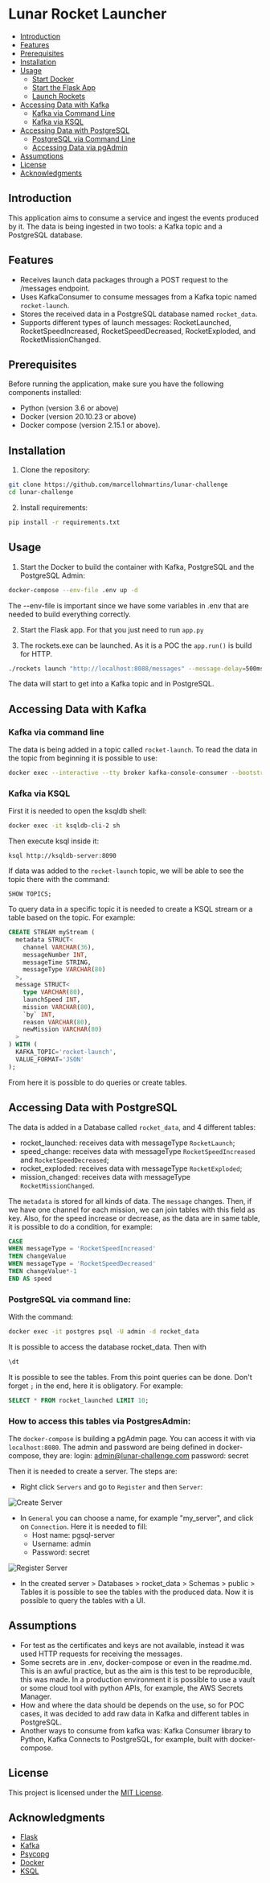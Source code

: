 # Lunar Rocket Launcher

- [Introduction](#introduction)
- [Features](#features)
- [Prerequisites](#prerequisites)
- [Installation](#installation)
- [Usage](#usage)
  - [Start Docker](#start-docker)
  - [Start the Flask App](#start-the-flask-app)
  - [Launch Rockets](#launch-rockets)
- [Accessing Data with Kafka](#accessing-data-from-kafka)
  - [Kafka via Command Line](#kafka-via-command-line)
  - [Kafka via KSQL](#kafka-via-ksql)
- [Accessing Data with PostgreSQL](#accessing-data-from-postgresql)
  - [PostgreSQL via Command Line](#postgresql-via-command-line)
  - [Accessing Data via pgAdmin](#accessing-data-via-pgadmin)
- [Assumptions](#assumptions)
- [License](#license)
- [Acknowledgments](#acknowledgments)

## Introduction

This application aims to consume a service and ingest the events produced by it.
The data is being ingested in two tools: a Kafka topic and a PostgreSQL database.

## Features
- Receives launch data packages through a POST request to the /messages endpoint.
- Uses KafkaConsumer to consume messages from a Kafka topic named `rocket-launch`.
- Stores the received data in a PostgreSQL database named `rocket_data`.
- Supports different types of launch messages: RocketLaunched, RocketSpeedIncreased, RocketSpeedDecreased, RocketExploded, and RocketMissionChanged.

## Prerequisites
Before running the application, make sure you have the following components installed:

- Python (version 3.6 or above)
- Docker (version 20.10.23 or above)
- Docker compose (version 2.15.1 or above).

## Installation
1. Clone the repository:
```bash
git clone https://github.com/marcellohmartins/lunar-challenge
cd lunar-challenge
```

2. Install requirements:
```bash
pip install -r requirements.txt
```

## Usage

1. Start the Docker to build the container with Kafka, PostgreSQL and the PostgreSQL Admin:
```bash
docker-compose --env-file .env up -d
```
The --env-file is important since we have some variables in .env that are needed to build everything correctly.

2. Start the Flask app. For that you just need to run `app.py`

3. The rockets.exe can be launched. As it is a POC the `app.run()` is build for HTTP.
```bash
./rockets launch "http://localhost:8088/messages" --message-delay=500ms --concurrency-level=1
```

The data will start to get into a Kafka topic and in PostgreSQL.

## Accessing Data with Kafka

### Kafka via command line

The data is being added in a topic called `rocket-launch`. To read the data in the topic from beginning it is possible to use:
```bash
docker exec --interactive --tty broker kafka-console-consumer --bootstrap-server broker:9092 --topic rocket-launch --from-beginning
```

### Kafka via KSQL

First it is needed to open the ksqldb shell:

```bash
docker exec -it ksqldb-cli-2 sh
```

Then execute ksql inside it:

```shell
ksql http://ksqldb-server:8090
```

If data was added to the `rocket-launch` topic, we will be able to see the topic there with the command:
```shell
SHOW TOPICS;
```

To query data in a specific topic it is needed to create a KSQL stream or a table based on the topic. For example:

```SQL
CREATE STREAM myStream (
  metadata STRUCT<
    channel VARCHAR(36),
    messageNumber INT,
    messageTime STRING,
    messageType VARCHAR(80)
  >,
  message STRUCT<
    type VARCHAR(80),
    launchSpeed INT,
    mission VARCHAR(80),
    `by` INT,
    reason VARCHAR(80),
    newMission VARCHAR(80)
  >
) WITH (
  KAFKA_TOPIC='rocket-launch',
  VALUE_FORMAT='JSON'
);
```

From here it is possible to do queries or create tables.

## Accessing Data with PostgreSQL

The data is added in a Database called `rocket_data`, and 4 different tables:
- rocket_launched: receives data with messageType `RocketLaunch`;
- speed_change: receives data with messageType `RocketSpeedIncreased` and `RocketSpeedDecreased`;
- rocket_exploded: receives data with messageType `RocketExploded`;
- mission_changed: receives data with messageType `RocketMissionChanged`.

The `metadata` is stored for all kinds of data. The `message` changes.
Then, if we have one channel for each mission, we can join tables with this field as key.
Also, for the speed increase or decrease, as the data are in same table, it is possible to do a condition, for example:
```sql
CASE
WHEN messageType = 'RocketSpeedIncreased'
THEN changeValue
WHEN messageType = 'RocketSpeedDecreased'
THEN changeValue*-1
END AS speed
```

### PostgreSQL via command line:

With the command:
```bash
docker exec -it postgres psql -U admin -d rocket_data
```
It is possible to access the database rocket_data.
Then with
```bash
\dt
```
It is possible to see the tables. 
From this point queries can be done. Don't forget `;` in the end, here it is obligatory. For example:
```sql
SELECT * FROM rocket_launched LIMIT 10;
```


### How to access this tables via PostgresAdmin:

The `docker-compose` is building a pgAdmin page.
You can access it with via `localhost:8080`.
The admin and password are being defined in docker-compose, they are:
login: admin@lunar-challenge.com
password: secret

Then it is needed to create a server. The steps are:

- Right click `Servers` and go to `Register` and then `Server`:

![Create Server](./images/create_pga_server.png)

- In `General` you can choose a name, for example "my_server", and click on `Connection`.
Here it is needed to fill:
  - Host name: pgsql-server
  - Username: admin
  - Password: secret

![Register Server](./images/register_server.png)

- In the created server > Databases > rocket_data > Schemas > public > Tables it is possible to see the tables with the produced data.
Now it is possible to query the tables with a UI.

## Assumptions 
- For test as the certificates and keys are not available, instead it was used HTTP requests for receiving the messages.
- Some secrets are in .env, docker-compose or even in the readme.md. This is an awful practice, but as the aim is this test to be reproducible, this was made.
In a production environment it is possible to use a vault or some cloud tool with python APIs, for example, the AWS Secrets Manager.
- How and where the data should be depends on the use, so for POC cases, it was decided to add raw data in Kafka and different tables in PostgreSQL.
- Another ways to consume from kafka was: Kafka Consumer library to Python, Kafka Connects to PostgreSQL, for example, built with docker-compose.

## License
This project is licensed under the [MIT License](https://opensource.org/license/mit/).

## Acknowledgments
- [Flask](https://flask.palletsprojects.com/en/2.3.x/)
- [Kafka](https://kafka.apache.org/)
- [Psycopg](https://www.psycopg.org/docs/)
- [Docker](https://www.docker.com/)
- [KSQL](https://docs.ksqldb.io/en/latest/)
